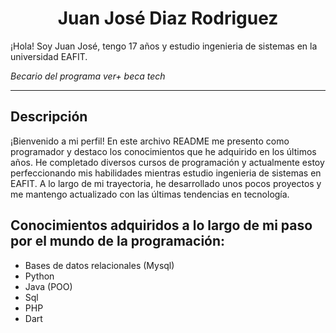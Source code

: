 
<h1 align="center"> Juan José Diaz Rodriguez</h1>


¡Hola! Soy Juan José, tengo 17 años y estudio ingenieria de sistemas en la universidad EAFIT.

*Becario del programa ver+ beca tech*


---
## Descripción 

¡Bienvenido a mi perfil! En este archivo README me presento como programador y destaco los conocimientos que he adquirido en los últimos años. He completado diversos cursos de programación y actualmente estoy perfeccionando mis habilidades mientras estudio ingenieria de sistemas en EAFIT. A lo largo de mi trayectoria, he desarrollado unos pocos proyectos y me mantengo actualizado con las últimas tendencias en tecnología.

## Conocimientos adquiridos a lo largo de mi paso por el mundo de la programación:


- Bases de datos relacionales (Mysql)
- Python
- Java (POO)
- Sql
- PHP
- Dart






